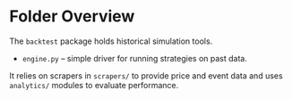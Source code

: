 # Folder Overview

The `backtest` package holds historical simulation tools.
- `engine.py` – simple driver for running strategies on past data.

It relies on scrapers in `scrapers/` to provide price and event data and uses
`analytics/` modules to evaluate performance.
